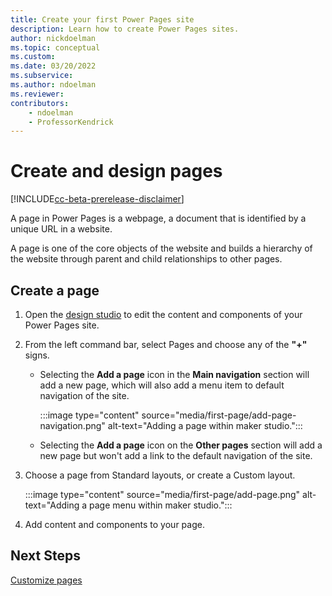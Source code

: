 ```yaml
---
title: Create your first Power Pages site
description: Learn how to create Power Pages sites.
author: nickdoelman
ms.topic: conceptual
ms.custom: 
ms.date: 03/20/2022
ms.subservice:
ms.author: ndoelman 
ms.reviewer: 
contributors:
    - ndoelman
    - ProfessorKendrick
---
```


# Create and design pages

[!INCLUDE[cc-beta-prerelease-disclaimer](../includes/cc-beta-prerelease-disclaimer.md)]

A page in Power Pages is a webpage, a document that is identified by a unique URL in a website. 

A page is one of the core objects of the website and builds a hierarchy of the website through parent and child relationships to other pages.

## Create a page

1. Open the [design studio](use-design-studio.md) to edit the content and components of your Power Pages site.

1. From the left command bar, select Pages and choose any of the **"+"** signs.

    - Selecting the **Add a page** icon in the **Main navigation** section will add a new page, which will also add a menu item to default navigation of the site.

        :::image type="content" source="media/first-page/add-page-navigation.png" alt-text="Adding a page within maker studio.":::

    - Selecting the **Add a page** icon on the **Other pages** section will add a new page but won't add a link to the default navigation of the site.

1. Choose a page from Standard layouts, or create a Custom layout.

    :::image type="content" source="media/first-page/add-page.png" alt-text="Adding a page menu within maker studio.":::

1. Add content and components to your page.

## Next Steps

[Customize pages](customize-pages.md)